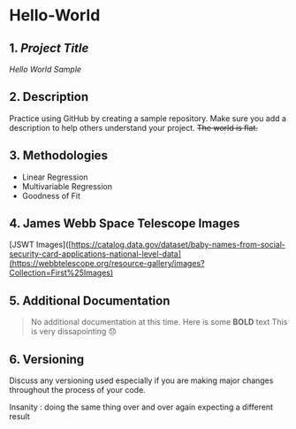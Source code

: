 # Hello-World

## 1. *Project Title*

*Hello World Sample* 

## 2. Description

Practice using GitHub by creating a sample repository. Make sure you add a description to help others understand your project.
~~The world is flat.~~ 

## 3. Methodologies 

- Linear Regression
- Multivariable Regression
- Goodness of Fit
   

## 4. James Webb Space Telescope Images 

[JSWT Images]([https://catalog.data.gov/dataset/baby-names-from-social-security-card-applications-national-level-data](https://webbtelescope.org/resource-gallery/images?Collection=First%25Images)


## 5. Additional Documentation

> No additional documentation at this time.  Here is some **BOLD** text 
> This is very dissapointing 😞


## 6. Versioning

Discuss any versioning used especially if you are making major changes throughout the process of your code.

Insanity
: doing the same thing over and over again expecting a different result 
